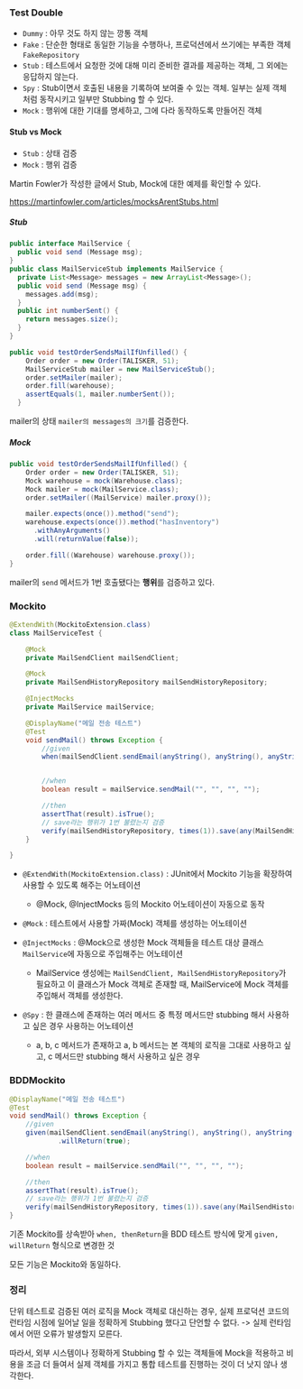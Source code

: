 ### Test Double

- `Dummy` : 아무 것도 하지 않는 깡통 객체
- `Fake` : 단순한 형태로 동일한 기능을 수행하나, 프로덕션에서 쓰기에는 부족한 객체 `FakeRepository`
- `Stub` : 테스트에서 요청한 것에 대해 미리 준비한 결과를 제공하는 객체, 그 외에는 응답하지 않는다.
- `Spy` : Stub이면서 호출된 내용을 기록하여 보여줄 수 있는 객체. 일부는 실제 객체처럼 동작시키고 일부만 Stubbing 할 수 있다.
- `Mock` : 행위에 대한 기대를 명세하고, 그에 다라 동작하도록 만들어진 객체



#### Stub vs Mock

- `Stub` : 상태 검증
- `Mock` : 행위 검증

Martin Fowler가 작성한 글에서 Stub, Mock에 대한 예제를 확인할 수 있다.

https://martinfowler.com/articles/mocksArentStubs.html



##### Stub

```java
public interface MailService {
  public void send (Message msg);
}
public class MailServiceStub implements MailService {
  private List<Message> messages = new ArrayList<Message>();
  public void send (Message msg) {
    messages.add(msg);
  }
  public int numberSent() {
    return messages.size();
  }
}                                 
```

  ```java
  public void testOrderSendsMailIfUnfilled() {
      Order order = new Order(TALISKER, 51);
      MailServiceStub mailer = new MailServiceStub();
      order.setMailer(mailer);
      order.fill(warehouse);
      assertEquals(1, mailer.numberSent());
    }
  ```

mailer의 상태 `mailer의 messages의 크기`를 검증한다.



##### Mock

```java
public void testOrderSendsMailIfUnfilled() {
    Order order = new Order(TALISKER, 51);
    Mock warehouse = mock(Warehouse.class);
    Mock mailer = mock(MailService.class);
    order.setMailer((MailService) mailer.proxy());

    mailer.expects(once()).method("send");
    warehouse.expects(once()).method("hasInventory")
      .withAnyArguments()
      .will(returnValue(false));

    order.fill((Warehouse) warehouse.proxy());
}
```

mailer의 `send` 메서드가 1번 호출됐다는 **행위**를 검증하고 있다.



### Mockito

```java
@ExtendWith(MockitoExtension.class)
class MailServiceTest {

    @Mock
    private MailSendClient mailSendClient;

    @Mock
    private MailSendHistoryRepository mailSendHistoryRepository;

    @InjectMocks
    private MailService mailService;

    @DisplayName("메일 전송 테스트")
    @Test
    void sendMail() throws Exception {
        //given
        when(mailSendClient.sendEmail(anyString(), anyString(), anyString(), anyString())).thenReturn(true);


        //when
        boolean result = mailService.sendMail("", "", "", "");

        //then
        assertThat(result).isTrue();
        // save라는 행위가 1번 불렸는지 검증
        verify(mailSendHistoryRepository, times(1)).save(any(MailSendHistory.class));
    }

}
```

- `@ExtendWith(MockitoExtension.class)` : JUnit에서 Mockito 기능을 확장하여 사용할 수 있도록 해주는 어노테이션
  - @Mock, @InjectMocks 등의 Mockito 어노테이션이 자동으로 동작
- `@Mock` : 테스트에서 사용할 가짜(Mock) 객체를 생성하는 어노테이션

- `@InjectMocks` : @Mock으로 생성한 Mock 객체들을 테스트 대상 클래스 `MailService`에 자동으로 주입해주는 어노테이션
  - MailService 생성에는 `MailSendClient, MailSendHistoryRepository`가 필요하고 이 클래스가 Mock 객체로 존재할 때, MailService에 Mock 객체를 주입해서 객체를 생성한다.

- `@Spy` : 한 클래스에 존재하는 여러 메서드 중 특정 메서드만 stubbing 해서 사용하고 싶은 경우 사용하는 어노테이션
  - a, b, c 메서드가 존재하고 a, b 메서드는 본 객체의 로직을 그대로 사용하고 싶고, c 메서드만 stubbing 해서 사용하고 싶은 경우



### BDDMockito

```java
@DisplayName("메일 전송 테스트")
@Test
void sendMail() throws Exception {
    //given
    given(mailSendClient.sendEmail(anyString(), anyString(), anyString(), anyString()))
            .willReturn(true);

    //when
    boolean result = mailService.sendMail("", "", "", "");

    //then
    assertThat(result).isTrue();
    // save라는 행위가 1번 불렸는지 검증
    verify(mailSendHistoryRepository, times(1)).save(any(MailSendHistory.class));
}
```

기존 Mockito를 상속받아 `when, thenReturn`을 BDD 테스트 방식에 맞게 `given, willReturn` 형식으로 변경한 것

모든 기능은 Mockito와 동일하다.



### 정리

단위 테스트로 검증된 여러 로직을 Mock 객체로 대신하는 경우, 실제 프로덕션 코드의 런타임 시점에 일어날 일을 정확하게 Stubbing 했다고 단언할 수 없다. -> 실제 런타임에서 어떤 오류가 발생할지 모른다.

따라서, 외부 시스템이나 정확하게 Stubbing 할 수 있는 객체들에 Mock을 적용하고 비용을 조금 더 들여서 실제 객체를 가지고 통합 테스트를 진행하는 것이 더 낫지 않나 생각한다.